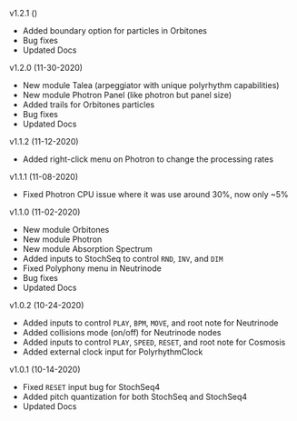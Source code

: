 v1.2.1 ()
- Added boundary option for particles in Orbitones
- Bug fixes
- Updated Docs

v1.2.0 (11-30-2020)
- New module Talea (arpeggiator with unique polyrhythm capabilities)
- New module Photron Panel (like photron but panel size)
- Added trails for Orbitones particles
- Bug fixes
- Updated Docs

v1.1.2 (11-12-2020)
- Added right-click menu on Photron to change the processing rates

v1.1.1 (11-08-2020)
- Fixed Photron CPU issue where it was use around 30%, now only ~5%

v1.1.0 (11-02-2020)
- New module Orbitones
- New module Photron
- New module Absorption Spectrum
- Added inputs to StochSeq to control `RND`, `INV`, and `DIM`
- Fixed Polyphony menu in Neutrinode
- Bug fixes
- Updated Docs


v1.0.2 (10-24-2020)
- Added inputs to control `PLAY`, `BPM`, `MOVE`, and root note for Neutrinode
- Added collisions mode (on/off) for Neutrinode nodes
- Added inputs to control `PLAY`, `SPEED`, `RESET`, and root note for Cosmosis
- Added external clock input for PolyrhythmClock


v1.0.1 (10-14-2020)
- Fixed `RESET` input bug for StochSeq4
- Added pitch quantization for both StochSeq and StochSeq4
- Updated Docs
